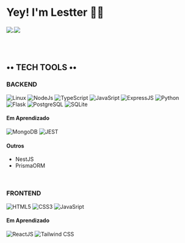 # Yey! I'm Lestter 👋🤓

<a href="https://github.com/anuraghazra/github-readme-stats">
  <img align="center" src="https://github-readme-stats.vercel.app/api?username=lestterx&hide=&show=reviews&show_icons=true&theme=midnight-purple&custom_title=StatsO'Mine&rank_icon=github" />
</a>
<a href="https://github.com/anuraghazra/github-readme-stats">
  <img align="center" src="https://github-readme-stats.vercel.app/api/top-langs/?username=lestterx&layout=donut-vertical&theme=midnight-purple" />
</a>

<br><br>
## •• TECH TOOLS ••
### BACKEND
<div>
  <img alt='Linux' src='https://img.shields.io/badge/Linux-FCC624?style=for-the-badge&logo=linux&logoColor=black' />
  <img alt='NodeJs' src='https://img.shields.io/badge/Node.js-43853D?style=for-the-badge&logo=node.js&logoColor=white' />
  <img alt='TypeScript' src='https://img.shields.io/badge/TypeScript-007ACC?style=for-the-badge&logo=typescript&logoColor=white' />
  <img alt='JavaSript' src='https://img.shields.io/badge/JavaScript-323330?style=for-the-badge&logo=javascript&logoColor=F7DF1E' />
  <img alt='ExpressJS' src='https://img.shields.io/badge/Express.js-404D59?style=for-the-badge' />
  <img alt='Python' src='https://img.shields.io/badge/Python-14354C?style=for-the-badge&logo=python&logoColor=white' />
  <img alt='Flask' src='https://img.shields.io/badge/Flask-000000?style=for-the-badge&logo=flask&logoColor=white' />
  <img alt='PostgreSQL' src='https://img.shields.io/badge/PostgreSQL-316192?style=for-the-badge&logo=postgresql&logoColor=white' />
  <img alt='SQLite' src='https://img.shields.io/badge/SQLite-07405E?style=for-the-badge&logo=sqlite&logoColor=white' />
</div>

#### Em Aprendizado
<div>
  <img alt='MongoDB' src='https://img.shields.io/badge/MongoDB-4EA94B?style=for-the-badge&logo=mongodb&logoColor=white' />
  <img alt='JEST' src='https://img.shields.io/badge/Jest-323330?style=for-the-badge&logo=Jest&logoColor=white' />
</div>

#### Outros
<ul>
  <li>NestJS</li>
  <li>PrismaORM</li>
</ul>

<br>

### FRONTEND
<div>
  <img alt='HTML5' src='https://img.shields.io/badge/HTML5-E34F26?style=for-the-badge&logo=html5&logoColor=white' />
  <img alt='CSS3' src='https://img.shields.io/badge/CSS3-1572B6?style=for-the-badge&logo=css3&logoColor=white' />
  <img alt='JavaSript' src='https://img.shields.io/badge/JavaScript-323330?style=for-the-badge&logo=javascript&logoColor=F7DF1E' />
</div>

#### Em Aprendizado
<div>
  <img alt='ReactJS' src='https://img.shields.io/badge/React-20232A?style=for-the-badge&logo=react&logoColor=61DAFB' />
  <img alt='Tailwind CSS' src='https://img.shields.io/badge/Tailwind_CSS-38B2AC?style=for-the-badge&logo=tailwind-css&logoColor=white' />
</div>

<!-- ANOTAÇÕES PARA VOCÊ QUE ESTÁ INICIANO
Git Stats >> https://github.com/anuraghazra/github-readme-stats/blob/master/readme.md#customization
MarkDown >> https://docs.pipz.com/central-de-ajuda/learning-center/guia-basico-de-markdown#open
Vários Ícones >> https://emojipedia.org/search/?q=bag
Badges >> https://dev.to/envoy_/150-badges-for-github-pnk#contents
-->

<!--
**LestterX/lestterx** is a ✨ _special_ ✨ repository because its `README.md` (this file) appears on your GitHub profile.

Here are some ideas to get you started:

- 🔭 I’m currently working on ...
- 🌱 I’m currently learning ...
- 👯 I’m looking to collaborate on ...
- 🤔 I’m looking for help with ...
- 💬 Ask me about ...
- 📫 How to reach me: ...
- 😄 Pronouns: ...
- ⚡ Fun fact: ...
-->

<!--
  [![Anurag's GitHub stats](https://github-readme-stats.vercel.app/api?username=lestterx&hide=&show=reviews&show_icons=true&theme=midnight-purple&custom_title=StatsO'Mine&rank_icon=github)](https://github.com/anuraghazra/github-readme-stats)
  [![Top Langs](https://github-readme-stats.vercel.app/api/top-langs/?username=lestterx&layout=donut-vertical&theme=midnight-purple)](https://github.com/anuraghazra/github-readme-stats)
  -->
